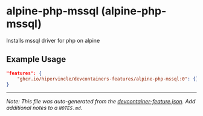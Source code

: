 
# alpine-php-mssql (alpine-php-mssql)

Installs mssql driver for php on alpine

## Example Usage

```json
"features": {
    "ghcr.io/hipervincle/devcontainers-features/alpine-php-mssql:0": {}
}
```





---

_Note: This file was auto-generated from the [devcontainer-feature.json](https://github.com/hipervincle/devcontainers-features/blob/main/src/alpine-php-mssql/devcontainer-feature.json).  Add additional notes to a `NOTES.md`._
